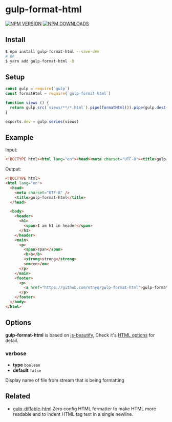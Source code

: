 # gulp-format-html

[![NPM VERSION](https://img.shields.io/npm/v/gulp-format-html.svg)](https://www.npmjs.com/package/gulp-format-html)
[![NPM DOWNLOADS](https://img.shields.io/npm/dm/gulp-format-html.svg)](https://www.npmjs.com/package/gulp-format-html)

## Install

```bash
$ npm install gulp-format-html --save-dev
# OR
$ yarn add gulp-format-html -D
```

## Setup

```js
const gulp = require(`gulp`)
const formatHtml = require(`gulp-format-html`)

function views () {
  return gulp.src(`views/**/*.html`).pipe(formatHtml()).pipe(gulp.dest(`dist`))
}

exports.dev = gulp.series(views)
```

## Example

Input:

<!-- prettier-ignore-start -->
```html
<!DOCTYPE html><html lang="en"><head><meta charset="UTF-8"><title>gulp-format-html</title></head><body><header><h1><span>I am h1 in header</span></h1></header><main><p><span>span</span><b>b</b><strong>strong</strong><em>em</em></p></main><footer><p><a href="https://github.com/ntnyq/gulp-format-html">gulp-format-html</a></p></footer></body></html>
```
<!-- prettier-ignore-end -->

Output:

<!-- prettier-ignore-start -->
```html
<!DOCTYPE html>
<html lang="en">
  <head>
    <meta charset="UTF-8" />
    <title>gulp-format-html</title>
  </head>

  <body>
    <header>
      <h1>
        <span>I am h1 in header</span>
      </h1>
    </header>
    <main>
      <p>
        <span>span</span>
        <b>b</b>
        <strong>strong</strong>
        <em>em</em>
      </p>
    </main>
    <footer>
      <p>
        <a href="https://github.com/ntnyq/gulp-format-html">gulp-format-html</a>
      </p>
    </footer>
  </body>
</html>
```
<!-- prettier-ignore-end -->

## Options

**gulp-format-html** is based on [js-beautify](https://github.com/beautify-web/js-beautify), Check it's [HTML options](https://github.com/beautify-web/js-beautify#css--html) for detail.

### verbose

-   **type** `boolean`
-   **default** `false`

Display name of file from stream that is being formatting

## Related

-   [gulp-diffable-html](https://github.com/ntnyq/gulp-diffable-html) Zero config HTML formatter to make HTML more readable and to indent HTML tag text in a single newline.
